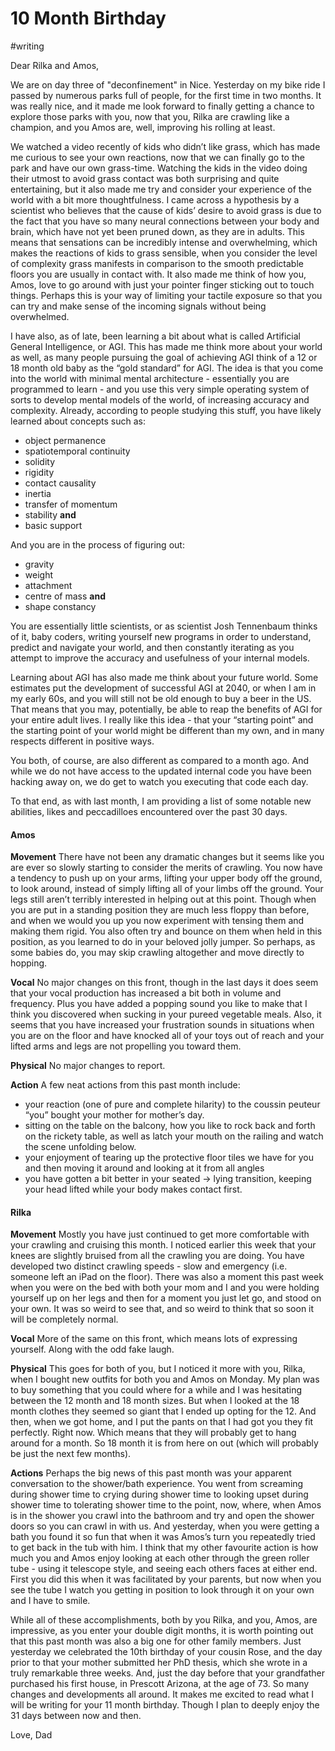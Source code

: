 # 10 Month Birthday
#writing

Dear Rilka and Amos,

We are on day three of "deconfinement" in Nice. Yesterday on my bike ride I passed by numerous parks full of people, for the first time in two months. It was really nice, and it made me look forward to finally getting a chance to explore those parks with you, now that you, Rilka are crawling like a champion, and you Amos are, well, improving his rolling at least. 

We watched a video recently of kids who didn’t like grass, which has made me curious to see your own reactions, now that we can finally go to the park and have our own grass-time. Watching the kids in the video doing their utmost to avoid grass contact was both surprising and quite entertaining, but it also made me try and consider your experience of the world with a bit more thoughtfulness. I came across a hypothesis by a scientist who believes that the cause of kids’ desire to avoid grass is due to the fact that you have so many neural connections between your body and brain, which have not yet been pruned down, as they are in adults. This means that sensations can be incredibly intense and overwhelming, which makes the reactions of kids to grass sensible, when you consider the level of complexity grass manifests in comparison to the smooth predictable floors you are usually in contact with. It also made me think of how you, Amos, love to go around with just your pointer finger sticking out to touch things. Perhaps this is your way of limiting your tactile exposure so that you can try and make sense of the incoming signals without being overwhelmed.

I have also, as of late, been learning a bit about what is called Artificial General Intelligence, or AGI. This has made me think more about your world as well, as many people pursuing the goal of achieving AGI think of a 12 or 18 month old baby as the “gold standard” for AGI. The idea is that you come into the world with minimal mental architecture - essentially you are programmed to learn - and you use this very simple operating system of sorts to develop mental models of the world, of increasing accuracy and complexity. Already, according to people studying this stuff, you have likely learned about concepts such as:
* object permanence
* spatiotemporal continuity
* solidity
* rigidity
* contact causality
* inertia
* transfer of momentum
* stability **and**
* basic support

And you are in the process of figuring out:
* gravity
* weight
* attachment
* centre of mass **and**
* shape constancy

You are essentially little scientists, or as scientist Josh Tennenbaum thinks of it, baby coders, writing yourself new programs in order to understand, predict and navigate your world, and then constantly iterating as you attempt to improve the accuracy and usefulness of your internal models.

Learning about AGI has also made me think about your future world. Some estimates put the development of successful AGI at 2040, or when I am in my early 60s, and you will still not be old enough to buy a beer in the US. That means that you may, potentially, be able to reap the benefits of AGI for your entire adult lives. I really like this idea - that your “starting point” and the starting point of your world might be different than my own, and in many respects different in positive ways.

You both, of course, are also different as compared to a month ago. And while we do not have access to the updated internal code you have been hacking away on, we do get to watch you executing that code each day.

To that end, as with last month, I am providing a list of some notable new abilities, likes and peccadilloes encountered over the past 30 days.

#### Amos
**Movement**
There have not been any dramatic changes but it seems like you are ever so slowly starting to consider the merits of crawling. You now have a tendency to push up on your arms, lifting your upper body off the ground, to look around, instead of simply lifting all of your limbs off the ground. Your legs still aren’t terribly interested in helping out at this point. Though when you are put in a standing position they are much less floppy than before, and when we would you up you now experiment with tensing them and making them rigid. You also often try and bounce on them when held in this position, as you learned to do in your beloved jolly jumper. So perhaps, as some babies do, you may skip crawling altogether and move directly to hopping.

**Vocal**
No major changes on this front, though in the last days it does seem that your vocal production has increased a bit both in volume and frequency. Plus you have added a popping sound you like to make that I think you discovered when sucking in your pureed vegetable meals. Also, it seems that you have increased your frustration sounds in situations when you are on the floor and have knocked all of your toys out of reach and your lifted arms and legs are not propelling you toward them.

**Physical**
No major changes to report. 

**Action**
A few neat actions from this past month include:
* your reaction (one of pure and complete hilarity) to the coussin peuteur “you” bought your mother for mother’s day. 
* sitting on the table on the balcony, how you like to rock back and forth on the rickety table, as well as latch your mouth on the railing and watch the scene unfolding below.
* your enjoyment of tearing up the protective floor tiles we have for you and then moving it around and looking at it from all angles
* you have gotten a bit better in your seated -> lying transition, keeping your head lifted while your body makes contact first.

#### Rilka
**Movement**
Mostly you have just continued to get more comfortable with your crawling and cruising this month. I noticed earlier this week that your knees are slightly bruised from all the crawling you are doing. You have developed two distinct crawling speeds - slow and emergency (i.e. someone left an iPad on the floor). There was also a moment this past week when you were on the bed with both your mom and I and you were holding yourself up on her legs and then for a moment you just let go, and stood on your own. It was so weird to see that, and so weird to think that so soon it will be completely normal.

**Vocal**
More of the same on this front, which means lots of expressing yourself. Along with the odd fake laugh.

**Physical**
This goes for both of you, but I noticed it more with you, Rilka, when I bought new outfits for both you and Amos on Monday. My plan was to buy something that you could where for a while and I was hesitating between the 12 month and 18 month sizes. But when I looked at the 18 month clothes they seemed so giant that I ended up opting for the 12. And then, when we got home, and I put the pants on that I had got you they fit perfectly. Right now. Which means that they will probably get to hang around for a month. So 18 month it is from here on out (which will probably be just the next few months).

**Actions** 
Perhaps the big news of this past month was your apparent conversation to the shower/bath experience. You went from screaming during shower time to crying during shower time to looking upset during shower time to tolerating shower time to the point, now, where, when Amos is in the shower you crawl into the bathroom and try and open the shower doors so you can crawl in with us. And yesterday, when you were getting a bath you found it so fun that when it was Amos’s turn you repeatedly tried to get back in the tub with him. I think that my other favourite action is how much you and Amos enjoy looking at each other through the green roller tube - using it telescope style, and seeing each others faces at either end. First you did this when it was facilitated by your parents, but now when you see the tube I watch you getting in position to look through it on your own and I have to smile.

While all of these accomplishments, both by you Rilka, and you, Amos, are impressive, as you enter your double digit months, it is worth pointing out that this past month was also a big one for other family members. Just yesterday we celebrated the 10th birthday of your cousin Rose, and the day prior to that your mother submitted her PhD thesis, which she wrote in a truly remarkable three weeks. And, just the day before that your grandfather purchased his first house, in Prescott Arizona, at the age of 73. So many changes and developments all around. It makes me excited to read what I will be writing for your 11 month birthday. Though I plan to deeply enjoy the 31 days between now and then.

Love,
Dad



 